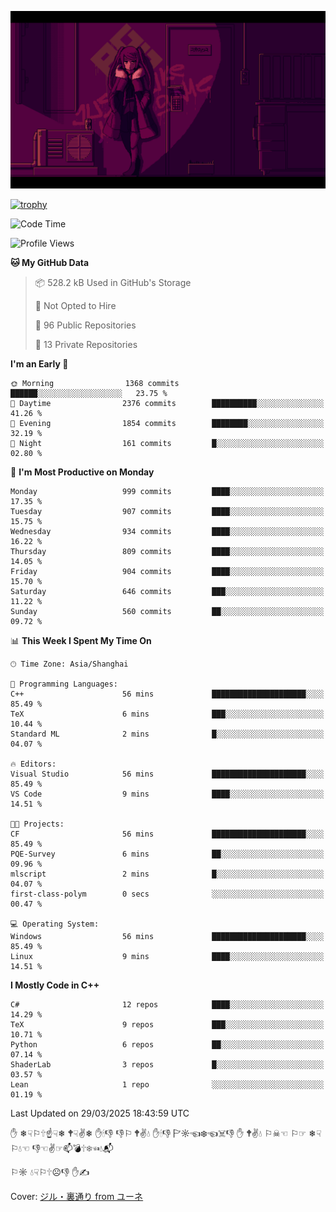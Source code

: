 ![](imgs/main.png)

[![trophy](https://github-profile-trophy.vercel.app/?username=NeilKleistGao&theme=dracula)](https://github.com/ryo-ma/github-profile-trophy)

<!--START_SECTION:waka-->
![Code Time](http://img.shields.io/badge/Code%20Time-1%2C663%20hrs%2011%20mins-blue)

![Profile Views](http://img.shields.io/badge/Profile%20Views-0-blue)

**🐱 My GitHub Data** 

> 📦 528.2 kB Used in GitHub's Storage 
 > 
> 🚫 Not Opted to Hire
 > 
> 📜 96 Public Repositories 
 > 
> 🔑 13 Private Repositories 
 > 
**I'm an Early 🐤** 

```text
🌞 Morning                1368 commits        ██████░░░░░░░░░░░░░░░░░░░   23.75 % 
🌆 Daytime                2376 commits        ██████████░░░░░░░░░░░░░░░   41.26 % 
🌃 Evening                1854 commits        ████████░░░░░░░░░░░░░░░░░   32.19 % 
🌙 Night                  161 commits         █░░░░░░░░░░░░░░░░░░░░░░░░   02.80 % 
```
📅 **I'm Most Productive on Monday** 

```text
Monday                   999 commits         ████░░░░░░░░░░░░░░░░░░░░░   17.35 % 
Tuesday                  907 commits         ████░░░░░░░░░░░░░░░░░░░░░   15.75 % 
Wednesday                934 commits         ████░░░░░░░░░░░░░░░░░░░░░   16.22 % 
Thursday                 809 commits         ████░░░░░░░░░░░░░░░░░░░░░   14.05 % 
Friday                   904 commits         ████░░░░░░░░░░░░░░░░░░░░░   15.70 % 
Saturday                 646 commits         ███░░░░░░░░░░░░░░░░░░░░░░   11.22 % 
Sunday                   560 commits         ██░░░░░░░░░░░░░░░░░░░░░░░   09.72 % 
```


📊 **This Week I Spent My Time On** 

```text
🕑︎ Time Zone: Asia/Shanghai

💬 Programming Languages: 
C++                      56 mins             █████████████████████░░░░   85.49 % 
TeX                      6 mins              ███░░░░░░░░░░░░░░░░░░░░░░   10.44 % 
Standard ML              2 mins              █░░░░░░░░░░░░░░░░░░░░░░░░   04.07 % 

🔥 Editors: 
Visual Studio            56 mins             █████████████████████░░░░   85.49 % 
VS Code                  9 mins              ████░░░░░░░░░░░░░░░░░░░░░   14.51 % 

🐱‍💻 Projects: 
CF                       56 mins             █████████████████████░░░░   85.49 % 
PQE-Survey               6 mins              ██░░░░░░░░░░░░░░░░░░░░░░░   09.96 % 
mlscript                 2 mins              █░░░░░░░░░░░░░░░░░░░░░░░░   04.07 % 
first-class-polym        0 secs              ░░░░░░░░░░░░░░░░░░░░░░░░░   00.47 % 

💻 Operating System: 
Windows                  56 mins             █████████████████████░░░░   85.49 % 
Linux                    9 mins              ████░░░░░░░░░░░░░░░░░░░░░   14.51 % 
```

**I Mostly Code in C++** 

```text
C#                       12 repos            ████░░░░░░░░░░░░░░░░░░░░░   14.29 % 
TeX                      9 repos             ███░░░░░░░░░░░░░░░░░░░░░░   10.71 % 
Python                   6 repos             ██░░░░░░░░░░░░░░░░░░░░░░░   07.14 % 
ShaderLab                3 repos             █░░░░░░░░░░░░░░░░░░░░░░░░   03.57 % 
Lean                     1 repo              ░░░░░░░░░░░░░░░░░░░░░░░░░   01.19 % 
```




 Last Updated on 29/03/2025 18:43:59 UTC
<!--END_SECTION:waka-->

✋ ❄☟⚐🕆☝☟❄ 🕈☟✌❄ ✋🕯👎 👎⚐ 🕈✌💧 ✋🕯👎 🏱☼☜❄☜☠👎 ✋ 🕈✌💧 ⚐☠☜ ⚐☞ ❄☟⚐💧☜ 👎☜✌☞📫💣🕆❄☜💧📬

⚐☼ 💧☟⚐🕆☹👎 ✋✍

Cover: [ジル・裏通り from ユーネ](https://www.pixiv.net/artworks/62127066)
